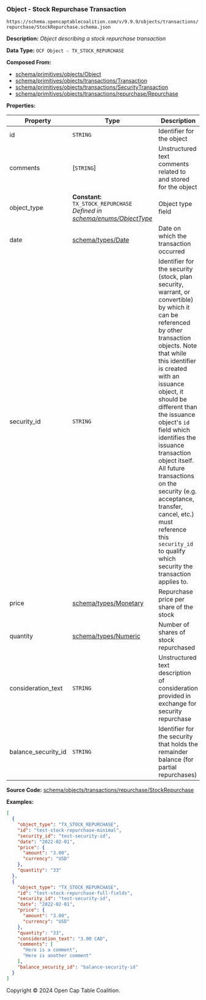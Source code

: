### Object - Stock Repurchase Transaction

`https://schema.opencaptablecoalition.com/v/9.9.9/objects/transactions/repurchase/StockRepurchase.schema.json`

**Description:** _Object describing a stock repurchase transaction_

**Data Type:** `OCF Object - TX_STOCK_REPURCHASE`

**Composed From:**

- [schema/primitives/objects/Object](../../../primitives/objects/Object.md)
- [schema/primitives/objects/transactions/Transaction](../../../primitives/objects/transactions/Transaction.md)
- [schema/primitives/objects/transactions/SecurityTransaction](../../../primitives/objects/transactions/SecurityTransaction.md)
- [schema/primitives/objects/transactions/repurchase/Repurchase](../../../primitives/objects/transactions/repurchase/Repurchase.md)

**Properties:**

| Property            | Type                                                                                                         | Description                                                                                                                                                                                                                                                                                                                                                                                                                                                                                                 | Required   |
| ------------------- | ------------------------------------------------------------------------------------------------------------ | ----------------------------------------------------------------------------------------------------------------------------------------------------------------------------------------------------------------------------------------------------------------------------------------------------------------------------------------------------------------------------------------------------------------------------------------------------------------------------------------------------------- | ---------- |
| id                  | `STRING`                                                                                                     | Identifier for the object                                                                                                                                                                                                                                                                                                                                                                                                                                                                                   | `REQUIRED` |
| comments            | [`STRING`]                                                                                                   | Unstructured text comments related to and stored for the object                                                                                                                                                                                                                                                                                                                                                                                                                                             | -          |
| object_type         | **Constant:** `TX_STOCK_REPURCHASE`</br>_Defined in [schema/enums/ObjectType](../../../enums/ObjectType.md)_ | Object type field                                                                                                                                                                                                                                                                                                                                                                                                                                                                                           | `REQUIRED` |
| date                | [schema/types/Date](../../../types/Date.md)                                                                  | Date on which the transaction occurred                                                                                                                                                                                                                                                                                                                                                                                                                                                                      | `REQUIRED` |
| security_id         | `STRING`                                                                                                     | Identifier for the security (stock, plan security, warrant, or convertible) by which it can be referenced by other transaction objects. Note that while this identifier is created with an issuance object, it should be different than the issuance object's `id` field which identifies the issuance transaction object itself. All future transactions on the security (e.g. acceptance, transfer, cancel, etc.) must reference this `security_id` to qualify which security the transaction applies to. | `REQUIRED` |
| price               | [schema/types/Monetary](../../../types/Monetary.md)                                                          | Repurchase price per share of the stock                                                                                                                                                                                                                                                                                                                                                                                                                                                                     | `REQUIRED` |
| quantity            | [schema/types/Numeric](../../../types/Numeric.md)                                                            | Number of shares of stock repurchased                                                                                                                                                                                                                                                                                                                                                                                                                                                                       | `REQUIRED` |
| consideration_text  | `STRING`                                                                                                     | Unstructured text description of consideration provided in exchange for security repurchase                                                                                                                                                                                                                                                                                                                                                                                                                 | -          |
| balance_security_id | `STRING`                                                                                                     | Identifier for the security that holds the remainder balance (for partial repurchases)                                                                                                                                                                                                                                                                                                                                                                                                                      | -          |

**Source Code:** [schema/objects/transactions/repurchase/StockRepurchase](../../../../../../schema/objects/transactions/repurchase/StockRepurchase.schema.json)

**Examples:**

```json
[
  {
    "object_type": "TX_STOCK_REPURCHASE",
    "id": "test-stock-repurchase-minimal",
    "security_id": "test-security-id",
    "date": "2022-02-01",
    "price": {
      "amount": "3.00",
      "currency": "USD"
    },
    "quantity": "33"
  },
  {
    "object_type": "TX_STOCK_REPURCHASE",
    "id": "test-stock-repurchase-full-fields",
    "security_id": "test-security-id",
    "date": "2022-02-01",
    "price": {
      "amount": "3.00",
      "currency": "USD"
    },
    "quantity": "33",
    "consideration_text": "3.00 CAD",
    "comments": [
      "Here is a comment",
      "Here is another comment"
    ],
    "balance_security_id": "balance-security-id"
  }
]
```

Copyright © 2024 Open Cap Table Coalition.
